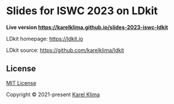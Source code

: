 # Slides for ISWC 2023 on LDkit

**Live version https://karelklima.github.io/slides-2023-iswc-ldkit**

LDkit homepage: https://ldkit.io

LDkit source: https://github.com/karelklima/ldkit

## License

[MIT License](./LICENSE)

Copyright © 2021-present [Karel Klima](https://karelklima.com)
